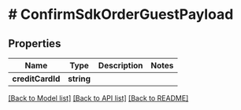 # # ConfirmSdkOrderGuestPayload

## Properties

Name | Type | Description | Notes
------------ | ------------- | ------------- | -------------
**creditCardId** | **string** |  |

[[Back to Model list]](../../README.md#models) [[Back to API list]](../../README.md#endpoints) [[Back to README]](../../README.md)
